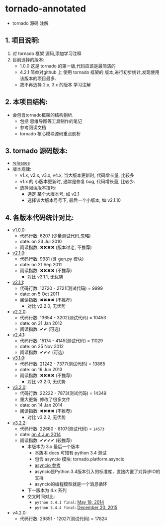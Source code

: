 # tornado-annotated

- tornado 源码 注解

## 1. 项目说明:

1. 对 tornado 框架 源码,添加学习注释
2. 目前选择的版本:
    - 1.0.0    这是 tornado 的第一版,代码应该是最简洁的
    - 4.2.1    简单对github 上 使用 tornado 框架的 版本,进行初步统计,发现使用该版本的项目最多.
    - 故不再选择 2.x, 3.x 的版本 学习注解
     

## 2. 本项目结构:

- 会包含tornado框架的结构剖析.
    - 包括 思维导图等工具制作的笔记
    - 参考阅读文档
    - tornado 核心模块源码重点剖析
    


## 3. tornado 源码版本:


- [releases](https://github.com/tornadoweb/tornado/releases)
- 版本规律:
    - v1.x, v2.x, v3.x, v4.x, 当大版本更新时, 代码增长量, 比较多
    - v1.x 的 小版本更新时, 通常是修复 bug, 代码增长量, 比较少.
    - 选择阅读版本技巧:
        - 选定 某个大版本号, 如 v2.1
        - 选择该大版本号号下, 最后一个小版本, 如 v2.1.10


## 4. 各版本代码统计对比:

- [v1.0.0](https://github.com/tornadoweb/tornado/releases/tag/v1.0.0): 
    - 代码行数: 6207 (少量测试代码,忽略)
    - date: on 23 Jul 2010 
    - 阅读指数: ✖✖✖✖ (版本过老, 不推荐)
- [v2.1.0](https://github.com/tornadoweb/tornado/releases/tag/v2.1.0):
    - 代码行数: 9981 (含 gen.py 模块)
    - date: on 21 Sep 2011 
    - 阅读指数: ✖✖✖✖ (不推荐)
        - 对比 v2.1.1, 无优势
- [v2.1.1](https://github.com/tornadoweb/tornado/releases/tag/v2.1.1):
    - 代码行数: 12720 - 2721(测试代码) = 9999
    - date: on 5 Oct 2011
    - 阅读指数: ✖✖✖✖ (不推荐)
        - 对比 v2.2.0, 无优势
- [v2.2.0](https://github.com/tornadoweb/tornado/releases/tag/v2.2.0):
    - 代码行数: 13654 - 3202(测试代码) = 10453
    - date: on 31 Jan 2012
    - 阅读指数: ✔✔ (可选)
- [v2.4.1](https://github.com/tornadoweb/tornado/releases/tag/v2.4.1):
    - 代码行数: 15174 - 4145(测试代码) = 11029
    - date: on 25 Nov 2012
    - 阅读指数: ✔✔✔ (可选)
- [v3.1.0](https://github.com/tornadoweb/tornado/releases/tag/v3.1.0): 
    - 代码行数: 21242 - 7377(测试代码) = 13865
    - date: on 16 Jun 2013 
    - 阅读指数: ✖✖✖✖ (不推荐)
        - 对比 v3.2.0, 无优势
- [v3.2.0](https://github.com/tornadoweb/tornado/releases/tag/v3.2.0):
    - 代码行数: 22222 - 7873(测试代码) = 14349
    - 重大更新: 修改了很多文件
    - date: on 14 Jan 2014 
    - 阅读指数: ✖✖✖✖ (不推荐)
        - 对比 v3.2.2, 无优势
- [v3.2.2](https://github.com/tornadoweb/tornado/releases/tag/v3.2.2): 
    - 代码行数: 22680 - 8107(测试代码) = `14573`
    - date: [on 4 Jun 2014]()
    - 阅读指数: ✔✔✔✔ (较推荐)
        - 本版本为 3.x 最后一个版本
            - 本版本 docs 可知有 python 3.4 测试
            - 包含 asyncio 模块: tornado.platform.asyncio
            - [asyncio 参考](http://www.liaoxuefeng.com/wiki/0014316089557264a6b348958f449949df42a6d3a2e542c000/001432090954004980bd351f2cd4cc18c9e6c06d855c498000)
            - asyncio是Python 3.4版本引入的标准库，直接内置了对异步IO的支持
            - asyncio的编程模型就是一个消息循环
        - 下一版本为 4.x 系列
        - 交叉时间对比: 
            - `python 3.4.1 final`: [May 18, 2014](https://www.python.org/dev/peps/pep-0429/#id1)
            - `python 3.4.4 final`: [December 20, 2015](https://www.python.org/dev/peps/pep-0429/#id3)
- v4.2.0:
    - 代码行数: 29851 - 12027(测试代码) = 17824

